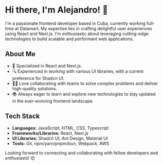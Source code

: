 # Hi there, I'm Alejandro! 👋

I'm a passionate frontend developer based in Cuba, currently working full-time at Datamart. My expertise lies in crafting delightful user experiences using React and Next.js. I'm enthusiastic about leveraging cutting-edge technologies to build scalable and performant web applications.

## About Me

- 🚀 Specialized in React and Next.js.
- 🔍 Experienced in working with various UI libraries, with a current preference for Shadcn UI.
- 👨‍💻 Love collaborating with teams to solve complex problems and deliver high-quality solutions.
- 📚 Always eager to learn and explore new technologies to stay updated in the ever-evolving frontend landscape.

## Tech Stack

- **Languages:** JavaScript, HTML, CSS, Typescript
- **Frameworks/Libraries:** React, Next.js
- **UI Libraries:** Shadcn UI, Ant Design, Material UI
- **Tools:** Git, npm/yarn/pnpm/bun, Webpack, AWS

Looking forward to connecting and collaborating with fellow developers and enthusiasts! 😊
